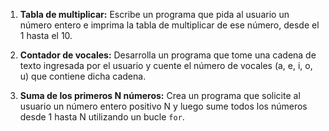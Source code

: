 1. **Tabla de multiplicar:** Escribe un programa que pida al usuario un número entero e imprima la tabla de multiplicar de ese número, desde el 1 hasta el 10.

2. **Contador de vocales:** Desarrolla un programa que tome una cadena de texto ingresada por el usuario y cuente el número de vocales (a, e, i, o, u) que contiene dicha cadena.

3. **Suma de los primeros N números:** Crea un programa que solicite al usuario un número entero positivo N y luego sume todos los números desde 1 hasta N utilizando un bucle `for`.